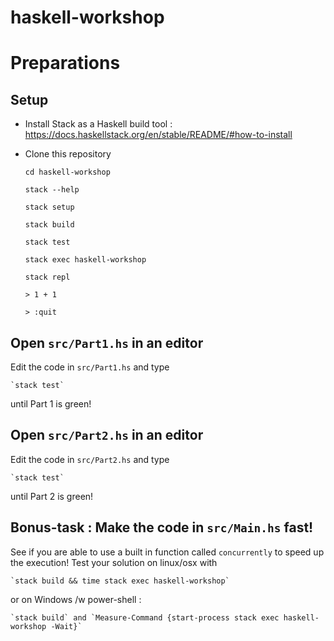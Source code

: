 # haskell-workshop

# Preparations

## Setup

- Install Stack as a Haskell build tool : https://docs.haskellstack.org/en/stable/README/#how-to-install

- Clone this repository

    `cd haskell-workshop`

    `stack --help`

    `stack setup`

    `stack build`

    `stack test`

    `stack exec haskell-workshop`

    `stack repl`

    `> 1 + 1`

    `> :quit`

## Open `src/Part1.hs` in an editor

Edit the code in `src/Part1.hs` and type 

    `stack test`

until Part 1 is green!

## Open `src/Part2.hs` in an editor

Edit the code in `src/Part2.hs` and type

    `stack test`
    
until Part 2 is green!

## Bonus-task : Make the  code in `src/Main.hs` fast!

See if you are able to use a built in function called `concurrently` to speed up the execution!
Test your solution on linux/osx with 
    
    `stack build && time stack exec haskell-workshop`
    
or on Windows /w power-shell :
    
    `stack build` and `Measure-Command {start-process stack exec haskell-workshop -Wait}`
        
    
    